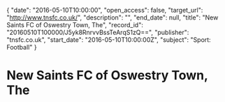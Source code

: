 {
  "date": "2016-05-10T10:00:00", 
  "open_access": false, 
  "target_url": "http://www.tnsfc.co.uk/", 
  "description": "", 
  "end_date": null, 
  "title": "New Saints FC of Oswestry Town, The", 
  "record_id": "20160510T100000/J5yk8RnrvvBssTeArqS1zQ==", 
  "publisher": "tnsfc.co.uk", 
  "start_date": "2016-05-10T10:00:00Z", 
  "subject": "Sport: Football"
}

# New Saints FC of Oswestry Town, The

